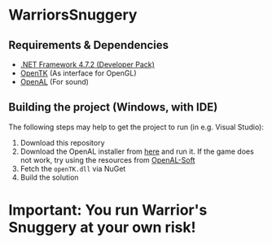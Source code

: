 # WarriorsSnuggery
## Requirements & Dependencies
- [.NET Framework 4.7.2 (Developer Pack)](https://dotnet.microsoft.com/download/dotnet-framework/net472)
- [OpenTK](https://github.com/opentk/opentk) (As interface for OpenGL)
- [OpenAL](https://www.openal.org/) (For sound)

## Building the project (Windows, with IDE)
The following steps may help to get the project to run (in e.g. Visual Studio):
1. Download this repository
2. Download the OpenAL installer from [here](https://openal.org/downloads/oalinst.zip) and run it. If the game does not work, try using the resources from [OpenAL-Soft](https://kcat.strangesoft.net/openal.html)
3. Fetch the `openTK.dll` via NuGet
3. Build the solution
# Important: You run Warrior's Snuggery at your own risk!
